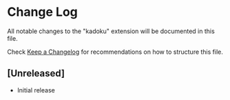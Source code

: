 # Change Log

All notable changes to the "kadoku" extension will be documented in this file.

Check [Keep a Changelog](http://keepachangelog.com/) for recommendations on how to structure this file.

## [Unreleased]

- Initial release
